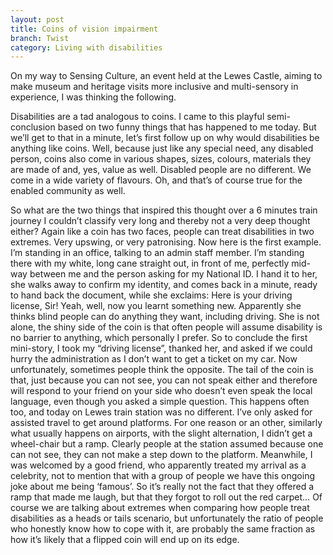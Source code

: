 ```yaml
---
layout: post
title: Coins of vision impairment
branch: Twist
category: Living with disabilities
---
```


On my way to Sensing Culture, an event held at the Lewes Castle, aiming to make museum and heritage visits more inclusive and multi-sensory in experience, I was thinking the following.
<!-- excerpt-end -->
Disabilities are a tad analogous to coins. I came to this playful semi-conclusion based on two funny things that has happened to me today. But we’ll get to that in a minute, let’s first follow up on why would disabilities be anything like coins. Well, because just like any special need, any disabled person, coins also come in various shapes, sizes, colours, materials they are made of and, yes, value as well. Disabled people are no different. We come in a wide variety of flavours. Oh, and that’s of course true for the enabled community as well.

So what are the two things that inspired this thought over a 6 minutes train journey I couldn’t classify very long and thereby not a very deep thought either? Again like a coin has two faces, people can treat disabilities in two extremes. Very upswing, or very patronising. Now here is the first example. I’m standing in an office, talking to an admin staff member. I’m standing there with my white, long cane straight out, in front of me, perfectly mid-way between me and the person asking for my National ID. I hand it to her, she walks away to confirm my identity, and comes back in a minute, ready to hand back the document, while she exclaims: Here is your driving license, Sir! Yeah, well, now you learnt something new. Apparently she thinks blind people can do anything they want, including driving. She is not alone, the shiny side of the coin is that often people will assume disability is no barrier to anything, which personally I prefer. So to conclude the first mini-story, I took my “driving license”, thanked her, and asked if we could hurry the administration as I don’t want to get a ticket on my car.
Now unfortunately, sometimes people think the opposite. The tail of the coin is that, just because you can not see, you can not speak either and therefore will respond to your friend on your side who doesn’t even speak the local language, even though you asked a simple question. This happens often too, and today on Lewes train station was no different. I’ve only asked for assisted travel to get around platforms. For one reason or an other, similarly what usually happens on airports, with the slight alternation, I didn’t get a wheel-chair but a ramp. Clearly people at the station assumed because one can not see, they can not make a step down to the platform. Meanwhile, I was welcomed by a good friend, who apparently treated my arrival as a celebrity, not to mention that with a group of people we have this ongoing joke about me being ‘famous’. So it’s really not the fact that they offered a ramp that made me laugh, but that they forgot to roll out the red carpet…
Of course we are talking about extremes when comparing how people treat disabilities as a heads or tails scenario, but unfortunately the ratio of people who honestly know how to cope with it, are probably the same fraction as how it’s likely that a flipped coin will end up on its edge.
